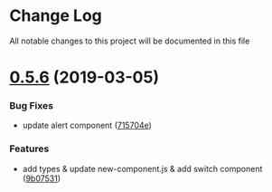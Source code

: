 # Change Log

All notable changes to this project will be documented in this file

# [0.5.6](https://github.com/BYChoo/imax-ui/tree/v0.5.6) (2019-03-05)

### Bug Fixes

* update alert component ([715704e](https://github.com/BYChoo/imax-ui/commit/715704e))

### Features

* add types & update new-component.js & add switch component ([9b07531](https://github.com/BYChoo/imax-ui/commit/9b07531))
